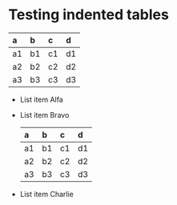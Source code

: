 # Testing indented tables

| a     | b     | c     | d
|:------|:------|:------|:----
| a1    | b1    | c1    | d1
| a2    | b2    | c2    | d2
| a3    | b3    | c3    | d3

* List item Alfa

* List item Bravo

    | a     | b     | c     | d
    |:------|:------|:------|:----
    | a1    | b1    | c1    | d1
    | a2    | b2    | c2    | d2
    | a3    | b3    | c3    | d3

* List item Charlie

